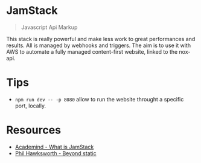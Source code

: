 # JamStack
> Javascript Api Markup

This stack is really powerful and make less work to great performances and results. All is managed by webhooks and triggers. The aim is to use it with AWS to automate a fully managed content-first website, linked to the nox-api.

# Tips
- `npm run dev -- -p 8080` allow to run the website throught a specific port, locally.

# Resources
- [Academind - What is JamStack](https://youtu.be/Y8PXMbr0Kqo)
- [Phil Hawksworth - Beyond static](https://youtu.be/B-ku9enw3Fg)